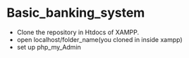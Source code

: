# Basic_banking_system
- Clone the repository in Htdocs of XAMPP.
- open localhost/folder_name(you cloned in inside xampp)
- set up php_my_Admin
